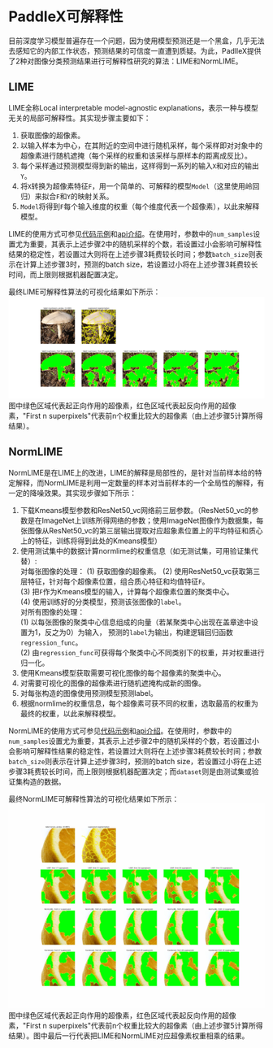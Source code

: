 # PaddleX可解释性

目前深度学习模型普遍存在一个问题，因为使用模型预测还是一个黑盒，几乎无法去感知它的内部工作状态，预测结果的可信度一直遭到质疑。为此，PadlleX提供了2种对图像分类预测结果进行可解释性研究的算法：LIME和NormLIME。

## LIME
LIME全称Local interpretable model-agnostic explanations，表示一种与模型无关的局部可解释性。其实现步骤主要如下：
1. 获取图像的超像素。  
2. 以输入样本为中心，在其附近的空间中进行随机采样，每个采样即对对象中的超像素进行随机遮掩（每个采样的权重和该采样与原样本的距离成反比）。  
3. 每个采样通过预测模型得到新的输出，这样得到一系列的输入`X`和对应的输出`Y`。  
4. 将`X`转换为超像素特征`F`，用一个简单的、可解释的模型`Model`（这里使用岭回归）来拟合`F`和`Y`的映射关系。  
5. `Model`将得到`F`每个输入维度的权重（每个维度代表一个超像素），以此来解释模型。  

LIME的使用方式可参见[代码示例](https://github.com/PaddlePaddle/PaddleX/blob/develop/tutorials/interpret/lime.py)和[api介绍](../apis/visualize.html#lime)。在使用时，参数中的`num_samples`设置尤为重要，其表示上述步骤2中的随机采样的个数，若设置过小会影响可解释性结果的稳定性，若设置过大则将在上述步骤3耗费较长时间；参数`batch_size`则表示在计算上述步骤3时，预测的batch size，若设置过小将在上述步骤3耗费较长时间，而上限则根据机器配置决定。  

最终LIME可解释性算法的可视化结果如下所示：  
![](images/lime.png)  
图中绿色区域代表起正向作用的超像素，红色区域代表起反向作用的超像素，"First n superpixels"代表前n个权重比较大的超像素（由上述步骤5计算所得结果）。


## NormLIME
NormLIME是在LIME上的改进，LIME的解释是局部性的，是针对当前样本给的特定解释，而NormLIME是利用一定数量的样本对当前样本的一个全局性的解释，有一定的降噪效果。其实现步骤如下所示：  
1. 下载Kmeans模型参数和ResNet50_vc网络前三层参数。（ResNet50_vc的参数是在ImageNet上训练所得网络的参数；使用ImageNet图像作为数据集，每张图像从ResNet50_vc的第三层输出提取对应超象素位置上的平均特征和质心上的特征，训练将得到此处的Kmeans模型）  
2. 使用测试集中的数据计算normlime的权重信息（如无测试集，可用验证集代替）:  
    对每张图像的处理：
    (1) 获取图像的超像素。
    (2) 使用ResNet50_vc获取第三层特征，针对每个超像素位置，组合质心特征和均值特征`F`。  
    (3) 把`F`作为Kmeans模型的输入，计算每个超像素位置的聚类中心。  
    (4) 使用训练好的分类模型，预测该张图像的`label`。  
    对所有图像的处理：  
    (1) 以每张图像的聚类中心信息组成的向量（若某聚类中心出现在盖章途中设置为1，反之为0）为输入，
        预测的`label`为输出，构建逻辑回归函数`regression_func`。  
    (2) 由`regression_func`可获得每个聚类中心不同类别下的权重，并对权重进行归一化。  
3. 使用Kmeans模型获取需要可视化图像的每个超像素的聚类中心。  
4. 对需要可视化的图像的超像素进行随机遮掩构成新的图像。  
5. 对每张构造的图像使用预测模型预测label。  
6. 根据normlime的权重信息，每个超像素可获不同的权重，选取最高的权重为最终的权重，以此来解释模型。  

NormLIME的使用方式可参见[代码示例](https://github.com/PaddlePaddle/PaddleX/blob/develop/tutorials/interpret/normlime.py)和[api介绍](../apis/visualize.html#normlime)。在使用时，参数中的`num_samples`设置尤为重要，其表示上述步骤2中的随机采样的个数，若设置过小会影响可解释性结果的稳定性，若设置过大则将在上述步骤3耗费较长时间；参数`batch_size`则表示在计算上述步骤3时，预测的batch size，若设置过小将在上述步骤3耗费较长时间，而上限则根据机器配置决定；而`dataset`则是由测试集或验证集构造的数据。  

最终NormLIME可解释性算法的可视化结果如下所示：  
![](images/normlime.png)  
图中绿色区域代表起正向作用的超像素，红色区域代表起反向作用的超像素，"First n superpixels"代表前n个权重比较大的超像素（由上述步骤5计算所得结果）。图中最后一行代表把LIME和NormLIME对应超像素权重相乘的结果。
